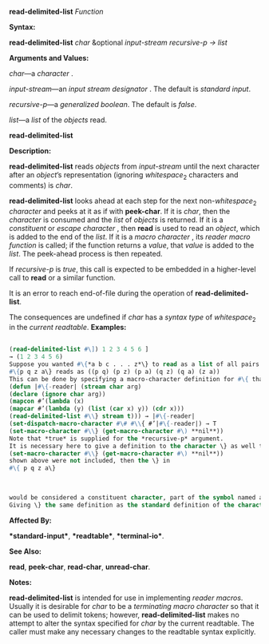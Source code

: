**read-delimited-list** *Function* 



**Syntax:** 



**read-delimited-list** *char* &amp;optional *input-stream recursive-p → list* 



**Arguments and Values:** 



*char*—a *character* . 



*input-stream*—an *input stream designator* . The default is *standard input*. 



*recursive-p*—a *generalized boolean*. The default is *false*. 



*list*—a *list* of the *objects* read. 







 



 



**read-delimited-list** 



**Description:** 



**read-delimited-list** reads *objects* from *input-stream* until the next character after an *object*’s representation (ignoring *whitespace*<sub>2</sub> characters and comments) is *char*. 



**read-delimited-list** looks ahead at each step for the next non-*whitespace*<sub>2</sub> *character* and peeks at it as if with **peek-char**. If it is *char*, then the *character* is consumed and the *list* of *objects* is returned. If it is a *constituent* or *escape character* , then **read** is used to read an *object*, which is added to the end of the *list*. If it is a *macro character* , its *reader macro function* is called; if the function returns a *value*, that *value* is added to the *list*. The peek-ahead process is then repeated. 



If *recursive-p* is *true*, this call is expected to be embedded in a higher-level call to **read** or a similar function. 



It is an error to reach end-of-file during the operation of **read-delimited-list**. 



The consequences are undefined if *char* has a *syntax type* of *whitespace*<sub>2</sub> in the *current readtable*. **Examples:**
```lisp
 
(read-delimited-list #\]) 1 2 3 4 5 6 ] 
→ (1 2 3 4 5 6) 
Suppose you wanted #\{*a b c . . . z*\} to read as a list of all pairs of the elements *a*, *b*, *c*, *. . .*, *z*, for example. 
#\{p q z a\} reads as ((p q) (p z) (p a) (q z) (q a) (z a)) 
This can be done by specifying a macro-character definition for #\{ that does two things: reads in all the items up to the \}, and constructs the pairs. **read-delimited-list** performs the first task. 
(defun |#\{-reader| (stream char arg) 
(declare (ignore char arg)) 
(mapcon #’(lambda (x) 
(mapcar #’(lambda (y) (list (car x) y)) (cdr x))) 
(read-delimited-list #\\} stream t))) → |#\{-reader| 
(set-dispatch-macro-character #\# #\\{ #’|#\{-reader|) → T 
(set-macro-character #\\} (get-macro-character #\) **nil**)) 
Note that *true* is supplied for the *recursive-p* argument. 
It is necessary here to give a definition to the character \} as well to prevent it from being a constituent. If the line 
(set-macro-character #\\} (get-macro-character #\) **nil**)) 
shown above were not included, then the \} in 
#\{ p q z a\} 

 
 
would be considered a constituent character, part of the symbol named a\}. This could be corrected by putting a space before the \}, but it is better to call **set-macro-character**. 
Giving \} the same definition as the standard definition of the character ) has the twin benefit of making it terminate tokens for use with **read-delimited-list** and also making it invalid for use in any other context. Attempting to read a stray \} will signal an error. 

```
**Affected By:** 



**\*standard-input\***, **\*readtable\***, **\*terminal-io\***. 



**See Also:** 



**read**, **peek-char**, **read-char**, **unread-char**. 



**Notes:** 



**read-delimited-list** is intended for use in implementing *reader macros*. Usually it is desirable for *char* to be a *terminating macro character* so that it can be used to delimit tokens; however, **read-delimited-list** makes no attempt to alter the syntax specified for *char* by the current readtable. The caller must make any necessary changes to the readtable syntax explicitly. 



